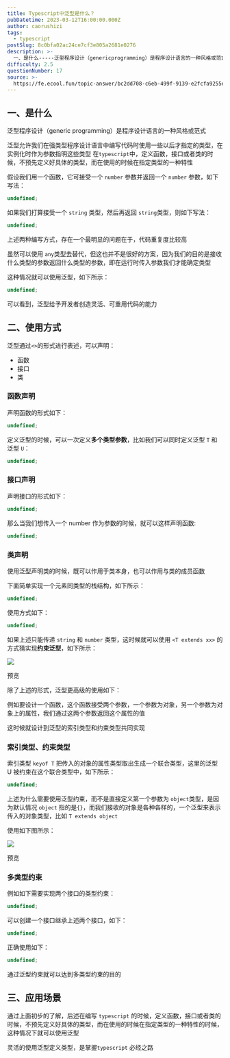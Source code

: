 ```yaml
---
title: Typescript中泛型是什么？
pubDatetime: 2023-03-12T16:00:00.000Z
author: caorushizi
tags:
  - typescript
postSlug: 8c0bfa02ac24ce7cf3e805a2681e0276
description: >-
  一、是什么-----泛型程序设计（genericprogramming）是程序设计语言的一种风格或范式泛型允许我们在强类型程序设计语言中编写代码时使用一些以后才指定的类型，在实例化时作为参数指明这些类
difficulty: 2.5
questionNumber: 17
source: >-
  https://fe.ecool.fun/topic-answer/bc2dd708-c6eb-499f-9139-e2fcfa9255ef?orderBy=updateTime&order=desc&tagId=19
---
```


## 一、是什么

泛型程序设计（generic programming）是程序设计语言的一种风格或范式

泛型允许我们在强类型程序设计语言中编写代码时使用一些以后才指定的类型，在实例化时作为参数指明这些类型 在`typescript`中，定义函数，接口或者类的时候，不预先定义好具体的类型，而在使用的时候在指定类型的一种特性

假设我们用一个函数，它可接受一个 `number` 参数并返回一个 `number` 参数，如下写法：

```typescript
undefined;
```

如果我们打算接受一个 `string` 类型，然后再返回 `string`类型，则如下写法：

```typescript
undefined;
```

上述两种编写方式，存在一个最明显的问题在于，代码重复度比较高

虽然可以使用 `any`类型去替代，但这也并不是很好的方案，因为我们的目的是接收什么类型的参数返回什么类型的参数，即在运行时传入参数我们才能确定类型

这种情况就可以使用泛型，如下所示：

```typescript
undefined;
```

可以看到，泛型给予开发者创造灵活、可重用代码的能力

## 二、使用方式

泛型通过`<>`的形式进行表述，可以声明：

- 函数
- 接口
- 类

### 函数声明

声明函数的形式如下：

```typescript
undefined;
```

定义泛型的时候，可以一次定义**多个类型参数**，比如我们可以同时定义泛型 `T` 和 泛型 `U`：

```typescript
undefined;
```

### 接口声明

声明接口的形式如下：

```typescript
undefined;
```

那么当我们想传入一个 number 作为参数的时候，就可以这样声明函数:

```typescript
undefined;
```

### 类声明

使用泛型声明类的时候，既可以作用于类本身，也可以作用与类的成员函数

下面简单实现一个元素同类型的栈结构，如下所示：

```typescript
undefined;
```

使用方式如下：

```typescript
undefined;
```

如果上述只能传递 `string` 和 `number` 类型，这时候就可以使用 `<T extends xx>` 的方式猜实现**约束泛型**，如下所示：

![](https://static.vue-js.com/67d212a0-0e17-11ec-8e64-91fdec0f05a1.png)

预览

除了上述的形式，泛型更高级的使用如下：

例如要设计一个函数，这个函数接受两个参数，一个参数为对象，另一个参数为对象上的属性，我们通过这两个参数返回这个属性的值

这时候就设计到泛型的索引类型和约束类型共同实现

### 索引类型、约束类型

索引类型 `keyof T` 把传入的对象的属性类型取出生成一个联合类型，这里的泛型 U 被约束在这个联合类型中，如下所示：

```typescript
undefined;
```

上述为什么需要使用泛型约束，而不是直接定义第一个参数为 `object`类型，是因为默认情况 `object` 指的是`{}`，而我们接收的对象是各种各样的，一个泛型来表示传入的对象类型，比如 `T extends object`

使用如下图所示：

![](https://static.vue-js.com/74fcbd40-0e17-11ec-a752-75723a64e8f5.png)

预览

### 多类型约束

例如如下需要实现两个接口的类型约束：

```typescript
undefined;
```

可以创建一个接口继承上述两个接口，如下：

```typescript
undefined;
```

正确使用如下：

```typescript
undefined;
```

通过泛型约束就可以达到多类型约束的目的

## 三、应用场景

通过上面初步的了解，后述在编写 `typescript` 的时候，定义函数，接口或者类的时候，不预先定义好具体的类型，而在使用的时候在指定类型的一种特性的时候，这种情况下就可以使用泛型

灵活的使用泛型定义类型，是掌握`typescript` 必经之路
